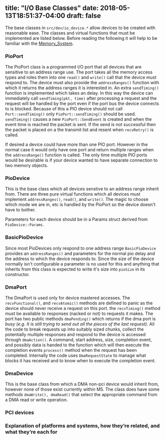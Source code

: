 title: "I/O Base Classes"
date: 2018-05-13T18:51:37-04:00
draft: false
---

The base classes in `src/dev/io_device.*` allow devices to be created
with reasonable ease. The classes and virtual functions that must be
implemented are listed below. Before reading the following it will help
to be familiar with the [Memory_System](Memory_System "wikilink").

### PioPort

The PioPort class is a programmed I/O port that all devices that are
sensitive to an address range use. The port takes all the memory access
types and roles them into one `read()` and `write()` call that the
device must respond to. The device must also provide the
`addressRanges()` function with which it returns the address ranges it
is interested in. An extra `sendTiming()` function is implemented which
takes an delay. In this way the device can immediately call
`sendTiming(pkt, time)` after processing a request and the request will
be handled by the port even if the port bus the device connects to is
blocked. Because of this a PIO device should not call
`Port::sendTiming()` only `PioPort::sendTiming()` should be used.
`sendTiming()` causes a new `PioPort::SendEvent` is created and when the
event time is reached the packet is sent. If the send is not successful
then the packet is placed on a the transmit list and resent when
`recvRetry()` is called.

If desired a device could have more than one PIO port. However in the
normal case it would only have one port and return multiple ranges when
the `addressRange()` function is called. The only time multiple PIO
ports would be desirable is if your device wanted to have separate
connection to two memory objects.

### PioDevice

This is the base class which all devices senstive to an address range
inherit from. There are three pure virtual functions which all devices
must implement `addressRanges()`, `read()`, and `write()`. The magic to
choose which mode we are in, etc is handled by the PioPort so the device
doesn't have to bother.

Parameters for each device should be in a Params struct derived from
`PioDevice::Params`.

### BasicPioDevice

Since most PioDevices only respond to one address range `BasicPioDevice`
provides an `addressRanges()` and parameters for the normal pio delay
and the address to which the device responds to. Since the size of the
device normally isn't configurable a parameter is no used for this and
anything that inherits from this class is expected to write it's size
into `pioSize` in its constructor.

### DmaPort

The DmaPort is used only for device mastered accesses. The
`recvFunctional()`, and `recvAtomic()` methods are defined to panic as
the device should never receive a request on this port. the
`recvTiming()` method must be available to responses (nacked or not) to
requests it makes. The port has two public methods `dmaPending()` which
returns if the dma port is *busy (e.g. It is still trying to send out
all the pieces of the last request).* All the code to break requests up
into suitably sized chunks, collect the potentially multiple responses
and respond to the device is accessed through `dmaAction()`. A command,
start address, size, completion event, and possibly data is handed to
the function which will then execute the completion events `process()`
method when the request has been completed. Internally the code uses
`DmaRequestState` to manage what blocks it has received and to know when
to execute the completion event.

### DmaDevice

This is the base class from which a DMA non-pci device would inherit
from, however none of those exist currently within M5. The class does
have some methods `dmaWrite(), dmaRead()` that select the appropriate
command from a DMA read or write operation.

### PCI devices

### Explanation of platforms and systems, how they’re related, and what they’re each for
